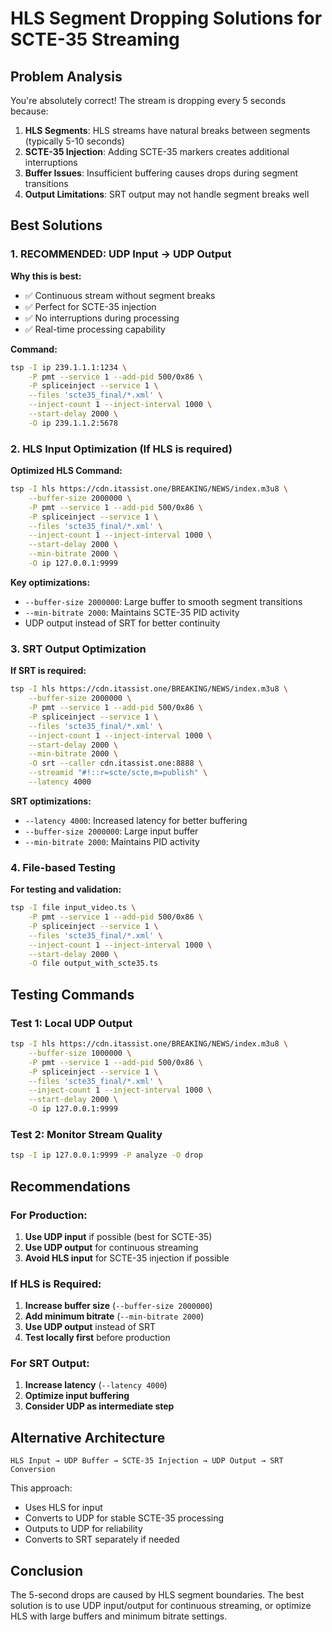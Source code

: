 # HLS Segment Dropping Solutions for SCTE-35 Streaming

## Problem Analysis

You're absolutely correct! The stream is dropping every 5 seconds because:

1. **HLS Segments**: HLS streams have natural breaks between segments (typically 5-10 seconds)
2. **SCTE-35 Injection**: Adding SCTE-35 markers creates additional interruptions
3. **Buffer Issues**: Insufficient buffering causes drops during segment transitions
4. **Output Limitations**: SRT output may not handle segment breaks well

## Best Solutions

### 1. **RECOMMENDED: UDP Input → UDP Output**

**Why this is best:**
- ✅ Continuous stream without segment breaks
- ✅ Perfect for SCTE-35 injection
- ✅ No interruptions during processing
- ✅ Real-time processing capability

**Command:**
```bash
tsp -I ip 239.1.1.1:1234 \
    -P pmt --service 1 --add-pid 500/0x86 \
    -P spliceinject --service 1 \
    --files 'scte35_final/*.xml' \
    --inject-count 1 --inject-interval 1000 \
    --start-delay 2000 \
    -O ip 239.1.1.2:5678
```

### 2. **HLS Input Optimization (If HLS is required)**

**Optimized HLS Command:**
```bash
tsp -I hls https://cdn.itassist.one/BREAKING/NEWS/index.m3u8 \
    --buffer-size 2000000 \
    -P pmt --service 1 --add-pid 500/0x86 \
    -P spliceinject --service 1 \
    --files 'scte35_final/*.xml' \
    --inject-count 1 --inject-interval 1000 \
    --start-delay 2000 \
    --min-bitrate 2000 \
    -O ip 127.0.0.1:9999
```

**Key optimizations:**
- `--buffer-size 2000000`: Large buffer to smooth segment transitions
- `--min-bitrate 2000`: Maintains SCTE-35 PID activity
- UDP output instead of SRT for better continuity

### 3. **SRT Output Optimization**

**If SRT is required:**
```bash
tsp -I hls https://cdn.itassist.one/BREAKING/NEWS/index.m3u8 \
    --buffer-size 2000000 \
    -P pmt --service 1 --add-pid 500/0x86 \
    -P spliceinject --service 1 \
    --files 'scte35_final/*.xml' \
    --inject-count 1 --inject-interval 1000 \
    --start-delay 2000 \
    --min-bitrate 2000 \
    -O srt --caller cdn.itassist.one:8888 \
    --streamid "#!::r=scte/scte,m=publish" \
    --latency 4000
```

**SRT optimizations:**
- `--latency 4000`: Increased latency for better buffering
- `--buffer-size 2000000`: Large input buffer
- `--min-bitrate 2000`: Maintains PID activity

### 4. **File-based Testing**

**For testing and validation:**
```bash
tsp -I file input_video.ts \
    -P pmt --service 1 --add-pid 500/0x86 \
    -P spliceinject --service 1 \
    --files 'scte35_final/*.xml' \
    --inject-count 1 --inject-interval 1000 \
    --start-delay 2000 \
    -O file output_with_scte35.ts
```

## Testing Commands

### Test 1: Local UDP Output
```bash
tsp -I hls https://cdn.itassist.one/BREAKING/NEWS/index.m3u8 \
    --buffer-size 1000000 \
    -P pmt --service 1 --add-pid 500/0x86 \
    -P spliceinject --service 1 \
    --files 'scte35_final/*.xml' \
    --inject-count 1 --inject-interval 1000 \
    --start-delay 2000 \
    -O ip 127.0.0.1:9999
```

### Test 2: Monitor Stream Quality
```bash
tsp -I ip 127.0.0.1:9999 -P analyze -O drop
```

## Recommendations

### For Production:
1. **Use UDP input** if possible (best for SCTE-35)
2. **Use UDP output** for continuous streaming
3. **Avoid HLS input** for SCTE-35 injection if possible

### If HLS is Required:
1. **Increase buffer size** (`--buffer-size 2000000`)
2. **Add minimum bitrate** (`--min-bitrate 2000`)
3. **Use UDP output** instead of SRT
4. **Test locally first** before production

### For SRT Output:
1. **Increase latency** (`--latency 4000`)
2. **Optimize input buffering**
3. **Consider UDP as intermediate step**

## Alternative Architecture

```
HLS Input → UDP Buffer → SCTE-35 Injection → UDP Output → SRT Conversion
```

This approach:
- Uses HLS for input
- Converts to UDP for stable SCTE-35 processing
- Outputs to UDP for reliability
- Converts to SRT separately if needed

## Conclusion

The 5-second drops are caused by HLS segment boundaries. The best solution is to use UDP input/output for continuous streaming, or optimize HLS with large buffers and minimum bitrate settings.
